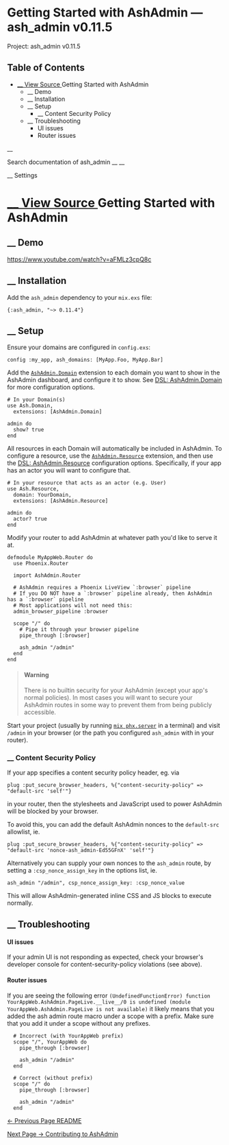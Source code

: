 # Getting Started with AshAdmin — ash_admin v0.11.5

Project: ash_admin v0.11.5

## Table of Contents

- [ __ View Source ](external_link) Getting Started with AshAdmin
  - __ Demo
  - __ Installation
  - __ Setup
    - __ Content Security Policy
  - __ Troubleshooting
      - UI issues
      - Router issues

__

Search documentation of ash_admin __ __

__ Settings

#  [ __ View Source ](external_link) Getting Started with AshAdmin

##  __ Demo

<https://www.youtube.com/watch?v=aFMLz3cpQ8c>

##  __ Installation

Add the `ash_admin` dependency to your `mix.exs` file:
    
    
    {:ash_admin, "~> 0.11.4"}

##  __ Setup

Ensure your domains are configured in `config.exs`:
    
    
    config :my_app, ash_domains: [MyApp.Foo, MyApp.Bar]

Add the [`AshAdmin.Domain`](external_link) extension to each domain you want to show in the AshAdmin dashboard, and configure it to show. See [DSL: AshAdmin.Domain](external_link) for more configuration options.
    
    
    # In your Domain(s)
    use Ash.Domain,
      extensions: [AshAdmin.Domain]
    
    admin do
      show? true
    end

All resources in each Domain will automatically be included in AshAdmin. To configure a resource, use the [`AshAdmin.Resource`](external_link) extension, and then use the [DSL: AshAdmin.Resource](external_link) configuration options. Specifically, if your app has an actor you will want to configure that.
    
    
    # In your resource that acts as an actor (e.g. User)
    use Ash.Resource,
      domain: YourDomain,
      extensions: [AshAdmin.Resource]
    
    admin do
      actor? true
    end

Modify your router to add AshAdmin at whatever path you'd like to serve it at.
    
    
    defmodule MyAppWeb.Router do
      use Phoenix.Router
    
      import AshAdmin.Router
    
      # AshAdmin requires a Phoenix LiveView `:browser` pipeline
      # If you DO NOT have a `:browser` pipeline already, then AshAdmin has a `:browser` pipeline
      # Most applications will not need this:
      admin_browser_pipeline :browser
    
      scope "/" do
        # Pipe it through your browser pipeline
        pipe_through [:browser]
    
        ash_admin "/admin"
      end
    end

> #### Warning
> 
> There is no builtin security for your AshAdmin (except your app's normal policies). In most cases you will want to secure your AshAdmin routes in some way to prevent them from being publicly accessible.

Start your project (usually by running [`mix phx.server`](external_link) in a terminal) and visit `/admin` in your browser (or the path you configured `ash_admin` with in your router).

###  __ Content Security Policy

If your app specifies a content security policy header, eg. via
    
    
    plug :put_secure_browser_headers, %{"content-security-policy" => "default-src 'self'"}

in your router, then the stylesheets and JavaScript used to power AshAdmin will be blocked by your browser.

To avoid this, you can add the default AshAdmin nonces to the `default-src` allowlist, ie.
    
    
    plug :put_secure_browser_headers, %{"content-security-policy" => "default-src 'nonce-ash_admin-Ed55GFnX' 'self'"}

Alternatively you can supply your own nonces to the `ash_admin` route, by setting a `:csp_nonce_assign_key` in the options list, ie.
    
    
    ash_admin "/admin", csp_nonce_assign_key: :csp_nonce_value

This will allow AshAdmin-generated inline CSS and JS blocks to execute normally.

##  __ Troubleshooting

#### UI issues

If your admin UI is not responding as expected, check your browser's developer console for content-security-policy violations (see above).

#### Router issues

If you are seeing the following error `(UndefinedFunctionError) function YourAppWeb.AshAdmin.PageLive.__live__/0 is undefined (module YourAppWeb.AshAdmin.PageLive is not available)` it likely means that you added the ash admin route macro under a scope with a prefix. Make sure that you add it under a scope without any prefixes.
    
    
      # Incorrect (with YourAppWeb prefix)
      scope "/", YourAppWeb do
        pipe_through [:browser]
    
        ash_admin "/admin"
      end
    
      # Correct (without prefix)
      scope "/" do
        pipe_through [:browser]
    
        ash_admin "/admin"
      end

[ ← Previous Page  README  ](external_link)

[ Next Page →  Contributing to AshAdmin  ](external_link)

